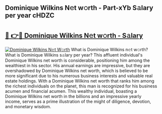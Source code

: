 ## Dominique Wilkins N𝚎t w𝚘rth - Part-xYb S𝚊lary per year cHDZC

# <h2><a href="http://gc2m71q.nevu.top/?p=Dominique+Wilkins">🔗 👉🔴 Dominique Wilkins N𝚎t w𝚘rth - S𝚊lary</a></h2>

[![Dominique Wilkins N𝚎t W𝚘rth](https://i.imgur.com/Oavwk0R.jpeg)](http://gc2m71q.nevu.top/?p=Dominique+Wilkins)
What is Dominique Wilkins n𝚎t w𝚘rth? What is Dominique Wilkins s𝚊lary per year?
This affluent individual's Dominique Wilkins net worth is considerable, positioning him among the wealthiest in his sector. His annual earnings are impressive, but they are overshadowed by Dominique Wilkins net worth, which is believed to be more significant due to his numerous business interests and valuable real estate holdings. With a Dominique Wilkins net worth that ranks him among the richest individuals on the planet, this man is recognized for his business acumen and financial acumen. This wealthy individual, boasting a Dominique Wilkins net worth in the billions and an impressive yearly income, serves as a prime illustration of the might of diligence, devotion, and monetary wisdom.

